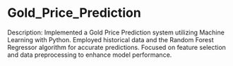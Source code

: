 # Gold_Price_Prediction
Description: Implemented a Gold Price Prediction system utilizing Machine Learning with Python. Employed historical data and the Random Forest Regressor algorithm for accurate predictions. Focused on feature selection and data preprocessing to enhance model performance. 
